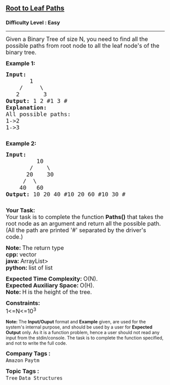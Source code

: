 <h2><a href="https://practice.geeksforgeeks.org/problems/root-to-leaf-paths/1?utm_source=youtube&utm_medium=collab_striver_ytdescription&utm_campaign=root-to-leaf-paths">Root to Leaf Paths</a></h2><h3>Difficulty Level : Easy</h3><hr><div class="problems_problem_content__Xm_eO"><p><span style="font-size:18px">Given a Binary Tree of size N, you need to find&nbsp;all the possible paths&nbsp;from root node to all the leaf&nbsp;node's of the binary tree.</span></p>

<p><span style="font-size:18px"><strong>Example 1:</strong></span></p>

<pre><span style="font-size:18px"><strong>Input:</strong>
       1
    /     \
   2       3
<strong>Output: </strong>1 2&nbsp;#1 3&nbsp;#
<strong>Explanation: </strong>
All possible paths:
1-&gt;2
1-&gt;3
</span>
</pre>

<p dir="ltr"><strong><span style="font-size:18px">Example 2:</span></strong></p>

<pre><span style="font-size:18px"><strong>Input:
&nbsp;        </strong>10
&nbsp;      /    \
&nbsp;     20    30
&nbsp;    /  \
&nbsp;   40   60<strong>
Output: </strong>10 20 40 #10 20 60 #10 30 #
</span>
</pre>

<p dir="ltr"><span style="font-size:18px"><strong>Your Task:</strong><br>
Your task is to complete the function&nbsp;<strong>Paths()</strong>&nbsp;that takes the root node as an argument and return all the possible path. (All the path are printed '#' separated by the driver's code.)</span></p>

<p dir="ltr"><strong><span style="font-size:18px">Note:&nbsp;</span></strong><span style="font-size:18px">The return type<br>
<strong>cpp:&nbsp;</strong>vector<br>
<strong>java:&nbsp;</strong>ArrayList&gt;<br>
<strong>python:&nbsp;</strong>list of list</span></p>

<p><span style="font-size:18px"><strong>Expected Time Complexity:&nbsp;</strong>O(N).<br>
<strong>Expected Auxiliary Space:&nbsp;</strong>O(H).</span><br>
<span style="font-size:18px"><strong>Note:&nbsp;</strong>H is the height of the tree.</span></p>

<p><span style="font-size:18px"><strong>Constraints:</strong><br>
1&lt;=N&lt;=10<sup>3</sup></span></p>

<p><strong>Note:&nbsp;</strong>The <strong>Input/Ouput</strong> format and <strong>Example</strong> given, are used for the system's internal purpose, and should be used by a user for <strong>Expected Output</strong> only. As it is a function problem, hence a user should not read any input from the stdin/console. The task is to complete the function specified, and not to write the full code.</p>
</div><p><span style=font-size:18px><strong>Company Tags : </strong><br><code>Amazon</code>&nbsp;<code>Paytm</code>&nbsp;<br><p><span style=font-size:18px><strong>Topic Tags : </strong><br><code>Tree</code>&nbsp;<code>Data Structures</code>&nbsp;